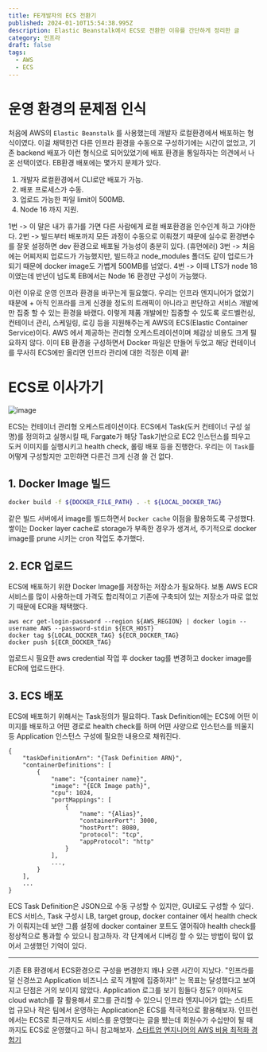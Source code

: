 ```yaml
---
title: FE개발자의 ECS 전환기
published: 2024-01-10T15:54:38.995Z
description: Elastic Beanstalk에서 ECS로 전환한 이유를 간단하게 정리한 글
category: 인프라
draft: false
tags:
  - AWS
  - ECS
---
```


# 운영 환경의 문제점 인식

처음에 AWS의 `Elastic Beanstalk` 를 사용했는데 개발자 로컬환경에서 배포하는 형식이였다. 이걸 채택한건 다른 인프라 환경을 수동으로 구성하기에는 시간이 없었고, 기존 backend 배포가 이런 형식으로 되어있었기에 배포 환경을 통일하자는 의견에서 나온 선택이였다.
EB환경 배포에는 몇가지 문제가 있다.

1. 개발자 로컬환경에서 CLI로만 배포가 가능.
2. 배포 프로세스가 수동.
3. 업로드 가능한 파일 limit이 500MB.
4. Node 16 까지 지원.

1번 -> 이 말은 내가 휴가를 가면 다른 사람에게 로컬 배포환경을 인수인계 하고 가야한다.
2번 -> 빌드부터 배포까지 모든 과정이 수동으로 이뤄졌기 때문에 실수로 환경변수를 잘못 설정하면 dev 환경으로 배포될 가능성이 충분히 있다. (휴먼에러)
3번 -> 처음에는 어찌저찌 업로드가 가능했지만, 빌드하고 node_modules 폴더도 같이 업로드가 되기 때문에 docker image도 가볍게 500MB를 넘었다.
4번 -> 이때 LTS가 node 18 이였는데 반년이 넘도록 EB에서는 Node 16 환경만 구성이 가능했다.

이런 이유로 운영 인프라 환경을 바꾸는게 필요했다.
우리는 인프라 엔지니어가 없었기 때문에 + 아직 인프라를 크게 신경쓸 정도의 트래픽이 아니라고 판단하고 서비스 개발에만 집중 할 수 있는 환경을 바랬다.
이렇게 제품 개발에만 집중할 수 있도록 로드벨런싱, 컨테이너 관리, 스케일링, 로깅 등을 지원해주는게 AWS의 ECS(Elastic Container Service)이다. AWS 에서 제공하는 관리형 오케스트레이션이며 체감상 비용도 크게 필요하지 않다.
이미 EB 환경을 구성하면서 Docker 파일은 만들어 두었고 해당 컨테이너를 무사히 ECS에만 올리면 인프라 관리에 대한 걱정은 이제 끝!

# ECS로 이사가기

![image](https://ddinglog-image.s3.ap-northeast-2.amazonaws.com/2024-3-30/0dbc99a0dbc6204ade40ec9b090e76bb.png)

ECS는 컨테이너 관리형 오케스트레이션이다. ECS에서 Task(도커 컨테이너 구성 설명)를 정의하고 실행시킬 때, Fargate가 해당 Task기반으로 EC2 인스턴스를 띄우고 도커 이미지를 실행시키고 health check, 롤링 배포 등을 진행한다.
우리는 이 `Task`를 어떻게 구성할지만 고민하면 다른건 크게 신경 쓸 건 없다.

## 1. Docker Image 빌드

```sh
docker build -f ${DOCKER_FILE_PATH} . -t ${LOCAL_DOCKER_TAG}
```
같은 빌드 서버에서 image를 빌드하면서 `Docker cache` 이점을 활용하도록 구성했다.
쌓이는 Docker layer cache로 storage가 부족한 경우가 생겨서, 주기적으로 docker image를 prune 시키는 cron 작업도 추가했다.


## 2. ECR 업로드

ECS에 배포하기 위한 Docker Image를 저장하는 저장소가 필요하다.
보통 AWS ECR 서비스를 많이 사용하는데 가격도 합리적이고 기존에 구축되어 있는 저장소가 따로 없었기 때문에 ECR을 채택했다.
```
aws ecr get-login-password --region ${AWS_REGION} | docker login --username AWS --password-stdin ${ECR_HOST}
docker tag ${LOCAL_DOCKER_TAG} ${ECR_DOCKER_TAG}
docker push ${ECR_DOCKER_TAG}
```
업로드시 필요한 aws credential 작업 후 docker tag를 변경하고 docker image를 ECR에 업로드한다.


## 3. ECS 배포

ECS에 배포하기 위해서는 Task정의가 필요하다.
Task Definition에는 ECS에 어떤 이미지를 배포하고 어떤 경로로 health check를 하며 어떤 사양으로 인스턴스를 띄울지 등 Application 인스턴스 구성에 필요한 내용으로 채워진다.

```
{
    "taskDefinitionArn": "{Task Definition ARN}",
    "containerDefinitions": [
        {
            "name": "{container name}",
            "image": "{ECR Image path}",
            "cpu": 1024,
            "portMappings": [
                {
                    "name": "{Alias}",
                    "containerPort": 3000,
                    "hostPort": 8080,
                    "protocol": "tcp",
                    "appProtocol": "http"
                }
            ],
            ...,
        }
    ],    
    ...
}

```

ECS Task Definition은 JSON으로 수동 구성할 수 있지만, GUI로도 구성할 수 있다.
ECS 서비스, Task 구성시 LB, target group, docker container 에서 health check가 이뤄지는데 보안 그룹 설정에 docker container 포트도 열어줘야 health check를 정상적으로 통과할 수 있으니 참고하자. 각 단계에서 디버깅 할 수 있는 방법이 많이 없어서 고생했던 기억이 있다.


---

기존 EB 환경에서 ECS환경으로 구성을 변경한지 꽤나 오랜 시간이 지났다.
"인프라를 덜 신경쓰고 Application 비즈니스 로직 개발에 집중하자!" 는 목표는 달성했다고 보여지고 단점은 거의 보이지 않았다. Application 로그를 보기 힘들다 정도? 이마저도 cloud watch를 잘 활용해서 로그를 관리할 수 있으니 인프라 엔지니어가 없는 스타트업 규모나 작은 팀에서 운영하는 Application은 ECS를 적극적으로 활용해보자.
인프런에서는 ECS로 최근까지도 서비스를 운영했다는 글을 봤는데 회원수가 수십만이 될 때 까지도 ECS로 운영했다고 하니 참고해보자.
[스타트업 엔지니어의 AWS 비용 최적화 경험기](https://tech.inflab.com/20240227-finops-for-startup/)
